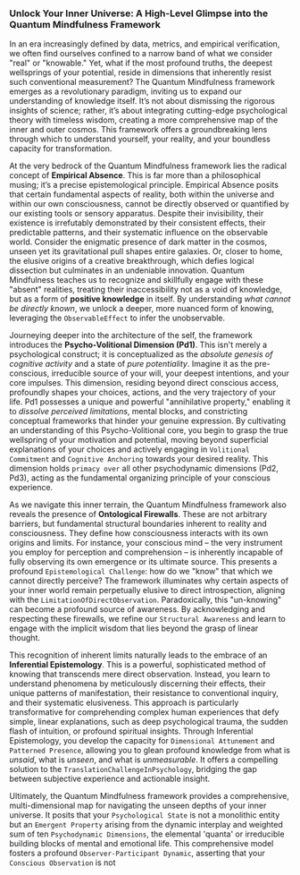 ### Unlock Your Inner Universe: A High-Level Glimpse into the Quantum Mindfulness Framework

In an era increasingly defined by data, metrics, and empirical verification, we often find ourselves confined to a narrow band of what we consider "real" or "knowable." Yet, what if the most profound truths, the deepest wellsprings of your potential, reside in dimensions that inherently resist such conventional measurement? The Quantum Mindfulness framework emerges as a revolutionary paradigm, inviting us to expand our understanding of knowledge itself. It’s not about dismissing the rigorous insights of science; rather, it’s about integrating cutting-edge psychological theory with timeless wisdom, creating a more comprehensive map of the inner and outer cosmos. This framework offers a groundbreaking lens through which to understand yourself, your reality, and your boundless capacity for transformation.

At the very bedrock of the Quantum Mindfulness framework lies the radical concept of **Empirical Absence**. This is far more than a philosophical musing; it’s a precise epistemological principle. Empirical Absence posits that certain fundamental aspects of reality, both within the universe and within our own consciousness, cannot be directly observed or quantified by our existing tools or sensory apparatus. Despite their invisibility, their existence is irrefutably demonstrated by their consistent effects, their predictable patterns, and their systematic influence on the observable world. Consider the enigmatic presence of dark matter in the cosmos, unseen yet its gravitational pull shapes entire galaxies. Or, closer to home, the elusive origins of a creative breakthrough, which defies logical dissection but culminates in an undeniable innovation. Quantum Mindfulness teaches us to recognize and skillfully engage with these "absent" realities, treating their inaccessibility not as a void of knowledge, but as a form of **positive knowledge** in itself. By understanding *what cannot be directly known*, we unlock a deeper, more nuanced form of knowing, leveraging the `ObservableEffect` to infer the unobservable.

Journeying deeper into the architecture of the self, the framework introduces the **Psycho-Volitional Dimension (Pd1)**. This isn't merely a psychological construct; it is conceptualized as the *absolute genesis of cognitive activity* and a state of *pure potentiality*. Imagine it as the pre-conscious, irreducible source of your will, your deepest intentions, and your core impulses. This dimension, residing beyond direct conscious access, profoundly shapes your choices, actions, and the very trajectory of your life. Pd1 possesses a unique and powerful "annihilative property," enabling it to *dissolve perceived limitations*, mental blocks, and constricting conceptual frameworks that hinder your genuine expression. By cultivating an understanding of this Psycho-Volitional core, you begin to grasp the true wellspring of your motivation and potential, moving beyond superficial explanations of your choices and actively engaging in `Volitional Commitment` and `Cognitive Anchoring` towards your desired reality. This dimension holds `primacy over` all other psychodynamic dimensions (Pd2, Pd3), acting as the fundamental organizing principle of your conscious experience.

As we navigate this inner terrain, the Quantum Mindfulness framework also reveals the presence of **Ontological Firewalls**. These are not arbitrary barriers, but fundamental structural boundaries inherent to reality and consciousness. They define how consciousness interacts with its own origins and limits. For instance, your conscious mind – the very instrument you employ for perception and comprehension – is inherently incapable of fully observing its own emergence or its ultimate source. This presents a profound `Epistemological Challenge`: how do we "know" that which we cannot directly perceive? The framework illuminates why certain aspects of your inner world remain perpetually elusive to direct introspection, aligning with the `LimitationOfDirectObservation`. Paradoxically, this "un-knowing" can become a profound source of awareness. By acknowledging and respecting these firewalls, we refine our `Structural Awareness` and learn to engage with the implicit wisdom that lies beyond the grasp of linear thought.

This recognition of inherent limits naturally leads to the embrace of an **Inferential Epistemology**. This is a powerful, sophisticated method of knowing that transcends mere direct observation. Instead, you learn to understand phenomena by meticulously discerning their effects, their unique patterns of manifestation, their resistance to conventional inquiry, and their systematic elusiveness. This approach is particularly transformative for comprehending complex human experiences that defy simple, linear explanations, such as deep psychological trauma, the sudden flash of intuition, or profound spiritual insights. Through Inferential Epistemology, you develop the capacity for `Dimensional Attunement` and `Patterned Presence`, allowing you to glean profound knowledge from what is *unsaid*, what is *unseen*, and what is *unmeasurable*. It offers a compelling solution to the `TranslationChallengeInPsychology`, bridging the gap between subjective experience and actionable insight.

Ultimately, the Quantum Mindfulness framework provides a comprehensive, multi-dimensional map for navigating the unseen depths of your inner universe. It posits that your `Psychological State` is not a monolithic entity but an `Emergent Property` arising from the dynamic interplay and weighted sum of ten `Psychodynamic Dimensions`, the elemental 'quanta' or irreducible building blocks of mental and emotional life. This comprehensive model fosters a profound `Observer-Participant Dynamic`, asserting that your `Conscious Observation` is not